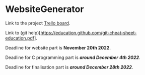 # WebsiteGenerator

Link to the project [Trello board](https://trello.com/b/uUxYKlrv/website-generator).

Link to (git help)[https://education.github.com/git-cheat-sheet-education.pdf].

Deadline for website part is **November 20th 2022**.

Deadline for C programming part is ***around December 4th 2022***.

Deadline for finalisation part is ***around December 28th 2022***.
